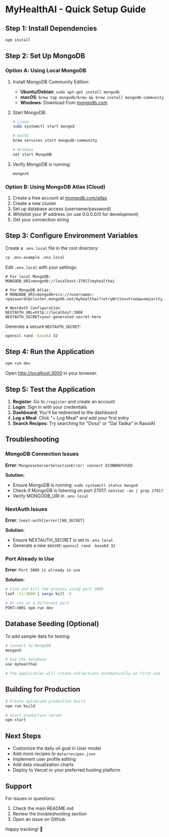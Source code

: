 # MyHealthAI - Quick Setup Guide

## Step 1: Install Dependencies

```bash
npm install
```

## Step 2: Set Up MongoDB

### Option A: Using Local MongoDB

1. Install MongoDB Community Edition:
   - **Ubuntu/Debian**: `sudo apt-get install mongodb`
   - **macOS**: `brew tap mongodb/brew && brew install mongodb-community`
   - **Windows**: Download from [mongodb.com](https://www.mongodb.com/try/download/community)

2. Start MongoDB:
   ```bash
   # Linux
   sudo systemctl start mongod
   
   # macOS
   brew services start mongodb-community
   
   # Windows
   net start MongoDB
   ```

3. Verify MongoDB is running:
   ```bash
   mongosh
   ```

### Option B: Using MongoDB Atlas (Cloud)

1. Create a free account at [mongodb.com/atlas](https://www.mongodb.com/cloud/atlas)
2. Create a new cluster
3. Set up database access (username/password)
4. Whitelist your IP address (or use 0.0.0.0/0 for development)
5. Get your connection string

## Step 3: Configure Environment Variables

Create a `.env.local` file in the root directory:

```bash
cp .env.example .env.local
```

Edit `.env.local` with your settings:

```env
# For local MongoDB:
MONGODB_URI=mongodb://localhost:27017/myhealthai

# For MongoDB Atlas:
# MONGODB_URI=mongodb+srv://<username>:<password>@cluster.mongodb.net/myhealthai?retryWrites=true&w=majority

# NextAuth Configuration
NEXTAUTH_URL=http://localhost:3000
NEXTAUTH_SECRET=your-generated-secret-here
```

Generate a secure `NEXTAUTH_SECRET`:
```bash
openssl rand -base64 32
```

## Step 4: Run the Application

```bash
npm run dev
```

Open [http://localhost:3000](http://localhost:3000) in your browser.

## Step 5: Test the Application

1. **Register**: Go to `/register` and create an account
2. **Login**: Sign in with your credentials
3. **Dashboard**: You'll be redirected to the dashboard
4. **Log a Meal**: Click "+ Log Meal" and add your first entry
5. **Search Recipes**: Try searching for "Dosa" or "Dal Tadka" in RasoiAI

## Troubleshooting

### MongoDB Connection Issues

**Error**: `MongooseServerSelectionError: connect ECONNREFUSED`

**Solution**: 
- Ensure MongoDB is running: `sudo systemctl status mongod`
- Check if MongoDB is listening on port 27017: `netstat -an | grep 27017`
- Verify MONGODB_URI in `.env.local`

### NextAuth Issues

**Error**: `[next-auth][error][NO_SECRET]`

**Solution**: 
- Ensure NEXTAUTH_SECRET is set in `.env.local`
- Generate a new secret: `openssl rand -base64 32`

### Port Already in Use

**Error**: `Port 3000 is already in use`

**Solution**:
```bash
# Find and kill the process using port 3000
lsof -ti:3000 | xargs kill -9

# Or run on a different port
PORT=3001 npm run dev
```

## Database Seeding (Optional)

To add sample data for testing:

```bash
# Connect to MongoDB
mongosh

# Use the database
use myhealthai

# The application will create collections automatically on first use
```

## Building for Production

```bash
# Create optimized production build
npm run build

# Start production server
npm start
```

## Next Steps

- Customize the daily oil goal in User model
- Add more recipes to `data/recipes.json`
- Implement user profile editing
- Add data visualization charts
- Deploy to Vercel or your preferred hosting platform

## Support

For issues or questions:
1. Check the main README.md
2. Review the troubleshooting section
3. Open an issue on GitHub

Happy tracking! 🎯
